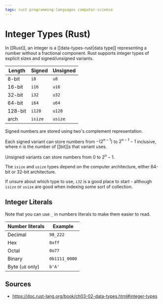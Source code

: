 ```yaml
---
tags: rust programming-languages computer-science
---
```


# Integer Types (Rust)

In [[Rust]], an integer is a [[data-types-rust|data type]] representing a number without a fractional component. Rust supports integer types of explicit sizes and signed/unsigned variants.

| Length  | Signed  | Unsigned |
| ------- | ------- | -------- |
| 8-bit   | `i8`    | `u8`     |
| 16-bit  | `i16`   | `u16`    |
| 32-bit  | `i32`   | `u32`    |
| 64-bit  | `i64`   | `u64`    |
| 128-bit | `i128`  | `u128`   |
| arch    | `isize` | `usize`  |

Signed numbers are stored using two's complement representation.

Each signed variant can store numbers from $-(2^{n-1})$ to $2^{n-1} - 1$ inclusive, where $n$ is the number of [[bit]]s that variant uses.

Unsigned variants can store numbers from 0 to $2^n-1$.

The `isize` and `usize` types depend on the computer architecture, either 64-bit or 32-bit architecture.

If unsure about which type to use, `i32` is a good place to start - although `isize` or `usize` are good when indexing some sort of collection.

## Integer Literals

Note that you can use `_` in numbers literals to make them easier to read.

| Number literals  | Example       |
| ---------------- | ------------- |
| Decimal          | `98_222`      |
| Hex              | `0xff`        |
| Octal            | `0o77`        |
| Binary           | `0b1111_0000` |
| Byte (`u8` only) | `b'A'`        |

## Sources

- <https://doc.rust-lang.org/book/ch03-02-data-types.html#integer-types>
